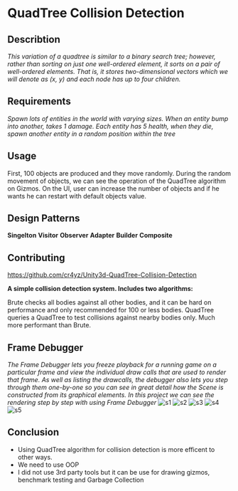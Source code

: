 # QuadTree Collision Detection
## Describtion
*This variation of a quadtree is similar to a binary search tree; however, rather than sorting on just one well-ordered element, it sorts on a pair of well-ordered elements. That is, it stores two-dimensional vectors which we will denote as (x, y) and each node has up to four children.*

## Requirements
*Spawn lots of entities in the world with varying sizes. When an entity bump into another, takes 1 damage. Each entity has 5 health, when they die, spawn another entity in a random position within the tree*

## Usage
First, 100 objects are produced and they move randomly. During the random movement of objects, we can see the operation of the QuadTree algorithm on Gizmos. On the UI, user can increase the number of objects and if he wants he can restart with default objects value.


## Design Patterns
**Singelton**
**Visitor**
**Observer**
**Adapter**
**Builder**
**Composite**


## Contributing
https://github.com/cr4yz/Unity3d-QuadTree-Collision-Detection

**A simple collision detection system. Includes two algorithms:**

Brute checks all bodies against all other bodies, and it can be hard on performance and only recommended for 100 or less bodies.
QuadTree queries a QuadTree to test collisions against nearby bodies only. Much more performant than Brute.

## Frame Debugger 
*The Frame Debugger lets you freeze playback for a running game on a particular frame and view the individual draw calls that are used to render that frame. As well as listing the drawcalls, the debugger also lets you step through them one-by-one so you can see in great detail how the Scene
 is constructed from its graphical elements.*
 *In this project we can see the rendering step by step with  using Frame Debugger*
![s1](https://user-images.githubusercontent.com/52382803/72842959-a0e9b880-3caa-11ea-9cc3-795f31c6a7c4.png)
![s2](https://user-images.githubusercontent.com/52382803/72842991-b2cb5b80-3caa-11ea-8456-2ab083ca685f.png)
![s3](https://user-images.githubusercontent.com/52382803/72842996-b52db580-3caa-11ea-96fc-2091b8f4acc0.png)
![s4](https://user-images.githubusercontent.com/52382803/72843000-b65ee280-3caa-11ea-853c-fb842c165bbe.png)
![s5](https://user-images.githubusercontent.com/52382803/72843003-b7900f80-3caa-11ea-856d-5a5ea9de855c.png)

## Conclusion
* Using QuadTree algorithm for collision detection is more efficent to other ways.
* We need to use OOP
* I did not use 3rd party tools but it can be use for drawing gizmos, benchmark testing and Garbage Collection

